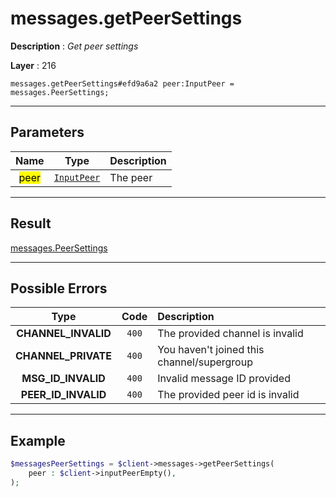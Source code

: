 # messages.getPeerSettings

**Description** : *Get peer settings*

**Layer** : 216

```tl
messages.getPeerSettings#efd9a6a2 peer:InputPeer = messages.PeerSettings;
```

---

## Parameters

| Name | Type | Description |
| :---: | :---: | :--- |
| <mark>peer</mark> | [`InputPeer`](type/InputPeer) | The peer |

---

## Result

[messages.PeerSettings](type/messages.PeerSettings)

---

## Possible Errors

| Type | Code | Description |
| :---: | :---: | :--- |
| **CHANNEL_INVALID** | `400` | The provided channel is invalid |
| **CHANNEL_PRIVATE** | `400` | You haven't joined this channel/supergroup |
| **MSG_ID_INVALID** | `400` | Invalid message ID provided |
| **PEER_ID_INVALID** | `400` | The provided peer id is invalid |

---

## Example

```php
$messagesPeerSettings = $client->messages->getPeerSettings(
	peer : $client->inputPeerEmpty(),
);
```